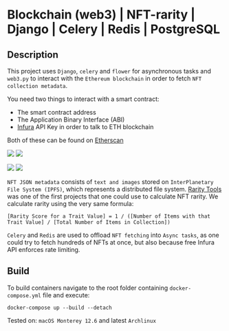 # Blockchain (web3) | NFT-rarity | Django | Celery | Redis | PostgreSQL

## Description

This project uses `Django`, `celery` and `flower` for asynchronous tasks and `web3.py` to interact with the `Ethereum blockchain` in order to fetch `NFT collection metadata`. 

You need two things to interact with a smart contract:

- The smart contract address
- The Application Binary Interface (ABI)
- [Infura](https://www.infura.io/) API Key in order to talk to ETH blockchain

Both of these can be found on [Etherscan](https://etherscan.io/)

<img src="https://github.com/Aback231/Blockchain-NFT-rarity-Django-Celery/blob/main/APES.png"> <img src="https://github.com/Aback231/Blockchain-NFT-rarity-Django-Celery/blob/main/add_collection.png"> 

<img src="https://github.com/Aback231/Blockchain-NFT-rarity-Django-Celery/blob/main/progress.png"> <img src="https://github.com/Aback231/Blockchain-NFT-rarity-Django-Celery/blob/main/finished.png"> 

`NFT JSON metadata` consists of `text and images` stored on `InterPlanetary File System (IPFS)`, which represents a distributed file system. [Rarity Tools](https://rarity.tools/) was one of the first projects that one could use to calculate NFT rarity. We calculate rarity using the very same formula:

`[Rarity Score for a Trait Value] = 1 / ([Number of Items with that Trait Value] / [Total Number of Items in Collection])`

`Celery` and `Redis` are used to offload `NFT fetching` into `Async tasks`, as one could try to fetch hundreds of NFTs at once, but also because free Infura API enforces rate limiting.

## Build

To build containers navigate to the root folder containing `docker-compose.yml` file and execute: 

`docker-compose up --build --detach`


Tested on: `macOS Monterey 12.6` and latest `Archlinux`
